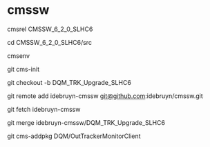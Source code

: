 cmssw
=====


cmsrel CMSSW_6_2_0_SLHC6

cd CMSSW_6_2_0_SLHC6/src

cmsenv

git cms-init

git checkout -b DQM_TRK_Upgrade_SLHC6

git remote add idebruyn-cmssw git@github.com:idebruyn/cmssw.git

git fetch idebruyn-cmssw

git merge idebruyn-cmssw/DQM_TRK_Upgrade_SLHC6



git cms-addpkg DQM/OutTrackerMonitorClient
